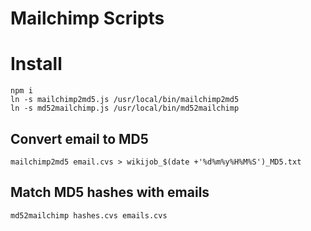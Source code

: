Mailchimp Scripts
========================

# Install

    npm i
    ln -s mailchimp2md5.js /usr/local/bin/mailchimp2md5
    ln -s md52mailchimp.js /usr/local/bin/md52mailchimp

## Convert email to MD5

    mailchimp2md5 email.cvs > wikijob_$(date +'%d%m%y%H%M%S')_MD5.txt

## Match MD5 hashes with emails

    md52mailchimp hashes.cvs emails.cvs
